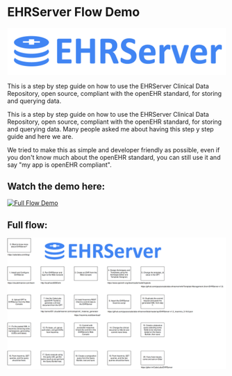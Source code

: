 # EHRServer Flow Demo

![EHRServer](images/logo_300_hor_white_1margin_0text_0square.png)

This is a step by step guide on how to use the EHRServer Clinical Data Repository, open source, compliant with the openEHR standard, for storing and querying data.

This is a step by step guide on how to use the EHRServer Clinical Data Repository, open source, compliant with the openEHR standard, for storing and querying data. Many people asked me about having this step y step guide and here we are.

We tried to make this as simple and developer friendly as possible, even if you don't know much about the openEHR standard, you can still use it and say "my app is openEHR compliant".

## Watch the demo here:

[![Full Flow Demo](https://img.youtube.com/vi/zSftiFBjboE/0.jpg)](https://www.youtube.com/watch?v=zSftiFBjboE)


## Full flow:

![Full Flow Image](images/EHRServer_Flow.png)
